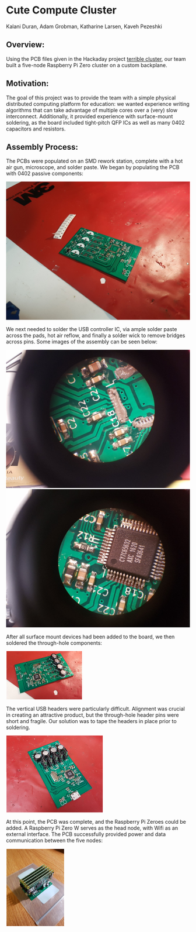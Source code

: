 # Cute Compute Cluster

Kalani Duran, Adam Grobman, Katharine Larsen, Kaveh Pezeshki

## Overview:

Using the PCB files given in the Hackaday project [terrible cluster](https://hackaday.io/project/27142-terrible-cluster), our team built a five-node Raspberry Pi Zero cluster on a custom backplane.

## Motivation:

The goal of this project was to provide the team with a simple physical distributed computing platform for education: we wanted experience writing algorithms that can take advantage of multiple cores over a (very) slow interconnect. Additionally, it provided experience with surface-mount soldering, as the board included tight-pitch QFP ICs as well as many 0402 capacitors and resistors.


## Assembly Process:


The PCBs were populated on an SMD rework station, complete with a hot air gun, microscope, and solder paste. We began by populating the PCB with 0402 passive components:

![pcb-1](pcb-1.jpg)

We next needed to solder the USB controller IC, via ample solder paste across the pads, hot air reflow, and finally a solder wick to remove bridges across pins. Some images of the assembly can be seen below:

![micro-1](micro-1.jpg)
![micro-2](micro-2.jpg)

After all surface mount devices had been added to the board, we then soldered the through-hole components:

![pcb-2](pcb-2.png)

The vertical USB headers were particularly difficult. Alignment was crucial in creating an attractive product, but the through-hole header pins were short and fragile. Our solution was to tape the headers in place prior to soldering.

![pcb-3](pcb-3.png)

At this point, the PCB was complete, and the Raspberry Pi Zeroes could be added. A Raspberry Pi Zero W serves as the head node, with Wifi as an external interface. The PCB successfully provided power and data communication between the five nodes:

![final](final.png)




